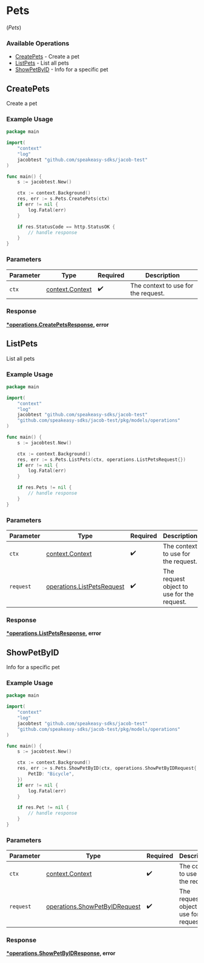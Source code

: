 # Pets
(*Pets*)

### Available Operations

* [CreatePets](#createpets) - Create a pet
* [ListPets](#listpets) - List all pets
* [ShowPetByID](#showpetbyid) - Info for a specific pet

## CreatePets

Create a pet

### Example Usage

```go
package main

import(
	"context"
	"log"
	jacobtest "github.com/speakeasy-sdks/jacob-test"
)

func main() {
    s := jacobtest.New()

    ctx := context.Background()
    res, err := s.Pets.CreatePets(ctx)
    if err != nil {
        log.Fatal(err)
    }

    if res.StatusCode == http.StatusOK {
        // handle response
    }
}
```

### Parameters

| Parameter                                             | Type                                                  | Required                                              | Description                                           |
| ----------------------------------------------------- | ----------------------------------------------------- | ----------------------------------------------------- | ----------------------------------------------------- |
| `ctx`                                                 | [context.Context](https://pkg.go.dev/context#Context) | :heavy_check_mark:                                    | The context to use for the request.                   |


### Response

**[*operations.CreatePetsResponse](../../models/operations/createpetsresponse.md), error**


## ListPets

List all pets

### Example Usage

```go
package main

import(
	"context"
	"log"
	jacobtest "github.com/speakeasy-sdks/jacob-test"
	"github.com/speakeasy-sdks/jacob-test/pkg/models/operations"
)

func main() {
    s := jacobtest.New()

    ctx := context.Background()
    res, err := s.Pets.ListPets(ctx, operations.ListPetsRequest{})
    if err != nil {
        log.Fatal(err)
    }

    if res.Pets != nil {
        // handle response
    }
}
```

### Parameters

| Parameter                                                                | Type                                                                     | Required                                                                 | Description                                                              |
| ------------------------------------------------------------------------ | ------------------------------------------------------------------------ | ------------------------------------------------------------------------ | ------------------------------------------------------------------------ |
| `ctx`                                                                    | [context.Context](https://pkg.go.dev/context#Context)                    | :heavy_check_mark:                                                       | The context to use for the request.                                      |
| `request`                                                                | [operations.ListPetsRequest](../../models/operations/listpetsrequest.md) | :heavy_check_mark:                                                       | The request object to use for the request.                               |


### Response

**[*operations.ListPetsResponse](../../models/operations/listpetsresponse.md), error**


## ShowPetByID

Info for a specific pet

### Example Usage

```go
package main

import(
	"context"
	"log"
	jacobtest "github.com/speakeasy-sdks/jacob-test"
	"github.com/speakeasy-sdks/jacob-test/pkg/models/operations"
)

func main() {
    s := jacobtest.New()

    ctx := context.Background()
    res, err := s.Pets.ShowPetByID(ctx, operations.ShowPetByIDRequest{
        PetID: "Bicycle",
    })
    if err != nil {
        log.Fatal(err)
    }

    if res.Pet != nil {
        // handle response
    }
}
```

### Parameters

| Parameter                                                                      | Type                                                                           | Required                                                                       | Description                                                                    |
| ------------------------------------------------------------------------------ | ------------------------------------------------------------------------------ | ------------------------------------------------------------------------------ | ------------------------------------------------------------------------------ |
| `ctx`                                                                          | [context.Context](https://pkg.go.dev/context#Context)                          | :heavy_check_mark:                                                             | The context to use for the request.                                            |
| `request`                                                                      | [operations.ShowPetByIDRequest](../../models/operations/showpetbyidrequest.md) | :heavy_check_mark:                                                             | The request object to use for the request.                                     |


### Response

**[*operations.ShowPetByIDResponse](../../models/operations/showpetbyidresponse.md), error**

